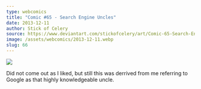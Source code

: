 ```yaml
---
type: webcomics
title: "Comic #65 - Search Engine Uncles"
date: 2013-12-11
author: Stick of Celery
source: https://www.deviantart.com/stickofcelery/art/Comic-65-Search-Engine-Uncles-419198411
image: /assets/webcomics/2013-12-11.webp
slug: 66
---
```


![](/assets/webcomics/2013-12-11.webp)

Did not come out as I liked, but still this was derrived from me referring to Google as that highly knowledgeable uncle.

